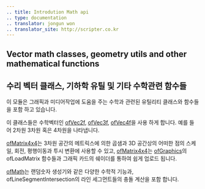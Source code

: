 ```yaml
---
.. title: Introdution Math api
.. type: documentation
.. translator: jongun won
.. translator_site: http://scripter.co.kr
---
```

## Vector math classes, geometry utils and other mathematical functions
## 수리 벡터 클래스, 기하학 유틸 및 기타 수학관련 함수들

이 모듈은 그래픽과 미디어작업에 도움을 주는 수학과 관련된 유틸리티 클래스와 함수들을 포함 하고 있습니다. 

이 클래스들은 수학벡터인  [ofVec2f](ofVec2f.html), [ofVec3f](ofVec3f.html), [ofVec4f](ofVec4f.html)을 사용 하게 합니다. 예를 들어 2차원 3차원 혹은 4차원을 나타냅니다. </br>


[ofMatrix4x4](ofMatrix4x4.html)는 3차원 공간의 메트릭스에 의한 곱샘과 3D 공간상의 어떠한 점의 스케일, 회전, 평행이동과 투시 변환에 사용할 수 있고, [ofMatrix4x4](ofMatrix4x4.html)는 [ofGraphics](../graphics/ofGraphics.html)의 ofLoadMatrix 함수들과 그래픽 카드의 쉐이더를 통하여 쉽게 업로드 됩니다. </br>

[ofMath](ofMath.html)는 랜덤숫자 생성기와 같은 다양한 수학적 기능과, ofLineSegmentIntersection의 라인 세그먼트들의 충돌 계산을 포함 합니다.

